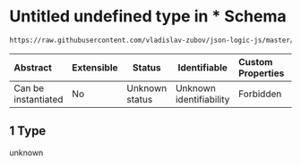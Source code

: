 # Untitled undefined type in \* Schema

```txt
https://raw.githubusercontent.com/vladislav-zubov/json-logic-js/master/schemas/operators/arithmetic/multiply.json#/examples/1
```




| Abstract            | Extensible | Status         | Identifiable            | Custom Properties | Additional Properties | Access Restrictions | Defined In                                                                   |
| :------------------ | ---------- | -------------- | ----------------------- | :---------------- | --------------------- | ------------------- | ---------------------------------------------------------------------------- |
| Can be instantiated | No         | Unknown status | Unknown identifiability | Forbidden         | Allowed               | none                | [multiply.json\*](operators/arithmetic/multiply.json "open original schema") |

## 1 Type

unknown
